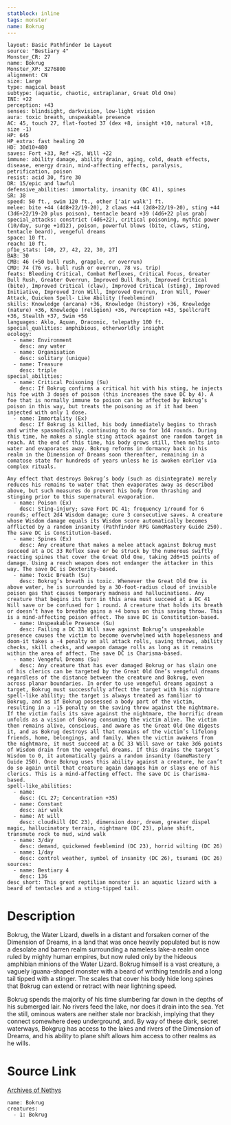 ```yaml
---
statblock: inline
tags: monster
name: Bokrug
---
```

```statblock
layout: Basic Pathfinder 1e Layout
source: "Bestiary 4"
Monster_CR: 27
name: Bokrug
Monster_XP: 3276800
alignment: CN
size: Large
type: magical beast
subtype: (aquatic, chaotic, extraplanar, Great Old One)
INI: +22
perception: +43
senses: blindsight, darkvision, low-light vision
aura: toxic breath, unspeakable presence
AC: 45, touch 27, flat-footed 37 (dex +8, insight +10, natural +18, size -1)
HP: 645
HP_extra: fast healing 20
HD: 30d10+480
saves: Fort +33, Ref +25, Will +22
immune: ability damage, ability drain, aging, cold, death effects, disease, energy drain, mind-affecting effects, paralysis, petrification, poison
resist: acid 30, fire 30
DR: 15/epic and lawful
defensive_abilities: immortality, insanity (DC 41), spines
SR: 38
speed: 50 ft., swim 120 ft., other ['air walk'] ft.
melee: bite +44 (4d8+22/19-20), 2 claws +44 (2d8+22/19-20), sting +44 (3d6+22/19-20 plus poison), tentacle beard +39 (4d6+22 plus grab)
special_attacks: constrict (4d6+22), critical poisoning, mythic power (10/day, surge +1d12), poison, powerful blows (bite, claws, sting, tentacle beard), vengeful dreams
space: 10 ft.
reach: 10 ft.
pf1e_stats: [40, 27, 42, 22, 30, 27]
BAB: 30
CMB: 46 (+50 bull rush, grapple, or overrun)
CMD: 74 (76 vs. bull rush or overrun, 78 vs. trip)
feats: Bleeding Critical, Combat Reflexes, Critical Focus, Greater Bull Rush, Greater Overrun, Improved Bull Rush, Improved Critical (bite), Improved Critical (claw), Improved Critical (sting), Improved Initiative, Improved Iron Will, Improved Overrun, Iron Will, Power Attack, Quicken Spell- Like Ability (feeblemind)
skills: Knowledge (arcana) +36, Knowledge (history) +36, Knowledge (nature) +36, Knowledge (religion) +36, Perception +43, Spellcraft +36, Stealth +37, Swim +56
languages: Aklo, Aquan, Draconic, telepathy 100 ft.
special_qualities: amphibious, otherworldly insight
ecology:
  - name: Environment
    desc: any water
  - name: Organisation
    desc: solitary (unique)
  - name: Treasure
    desc: triple
special_abilities:
  - name: Critical Poisoning (Su)
    desc: If Bokrug confirms a critical hit with his sting, he injects his foe with 3 doses of poison (this increases the save DC by 4). A foe that is normally immune to poison can be affected by Bokrug’s poison in this way, but treats the poisoning as if it had been injected with only 1 dose.
  - name: Immortality (Ex)
    desc: If Bokrug is killed, his body immediately begins to thrash and writhe spasmodically, continuing to do so for 1d4 rounds. During this time, he makes a single sting attack against one random target in reach. At the end of this time, his body grows still, then melts into water and evaporates away. Bokrug reforms in dormancy back in his realm in the Dimension of Dreams soon thereafter, remaining in a comatose state for hundreds of years unless he is awoken earlier via complex rituals.

Any effect that destroys Bokrug’s body (such as disintegrate) merely reduces his remains to water that then evaporates away as described above, but such measures do prevent his body from thrashing and stinging prior to this supernatural evaporation.
  - name: Poison (Ex)
    desc: Sting-injury; save Fort DC 41; frequency 1/round for 6 rounds; effect 2d4 Wisdom damage; cure 3 consecutive saves. A creature whose Wisdom damage equals its Wisdom score automatically becomes afflicted by a random insanity (Pathfinder RPG GameMastery Guide 250). The save DC is Constitution-based.
  - name: Spines (Ex)
    desc: Any creature that makes a melee attack against Bokrug must succeed at a DC 33 Reflex save or be struck by the numerous swiftly reacting spines that cover the Great Old One, taking 2d6+15 points of damage. Using a reach weapon does not endanger the attacker in this way. The save DC is Dexterity-based.
  - name: Toxic Breath (Su)
    desc: Bokrug’s breath is toxic. Whenever the Great Old One is above water, he is surrounded by a 30-foot-radius cloud of invisible poison gas that causes temporary madness and hallucinations. Any creature that begins its turn in this area must succeed at a DC 41 Will save or be confused for 1 round. A creature that holds its breath or doesn’t have to breathe gains a +4 bonus on this saving throw. This is a mind-affecting poison effect. The save DC is Constitution-based.
  - name: Unspeakable Presence (Su)
    desc: Failing a DC 33 Will save against Bokrug’s unspeakable presence causes the victim to become overwhelmed with hopelessness and doom-it takes a -4 penalty on all attack rolls, saving throws, ability checks, skill checks, and weapon damage rolls as long as it remains within the area of affect. The save DC is Charisma-based.
  - name: Vengeful Dreams (Su)
    desc: Any creature that has ever damaged Bokrug or has slain one of his clerics can be targeted by the Great Old One’s vengeful dreams regardless of the distance between the creature and Bokrug, even across planar boundaries. In order to use vengeful dreams against a target, Bokrug must successfully affect the target with his nightmare spell-like ability; the target is always treated as familiar to Bokrug, and as if Bokrug possessed a body part of the victim, resulting in a -15 penalty on the saving throw against the nightmare. If the victim fails its save against the nightmare, the horrific dream unfolds as a vision of Bokrug consuming the victim alive. The victim then remains alive, conscious, and aware as the Great Old One digests it, and as Bokrug destroys all that remains of the victim’s lifelong friends, home, belongings, and family. When the victim awakens from the nightmare, it must succeed at a DC 33 Will save or take 3d6 points of Wisdom drain from the vengeful dreams. If this drains the target’s Wisdom to 0, it automatically gains a random insanity (GameMastery Guide 250). Once Bokrug uses this ability against a creature, he can’t do so again until that creature again damages him or slays one of his clerics. This is a mind-affecting effect. The save DC is Charisma-based.
spell-like_abilities:
  - name:
    desc: (CL 27; Concentration +35)
  - name: Constant
    desc: air walk
  - name: At will
    desc: cloudkill (DC 23), dimension door, dream, greater dispel magic, hallucinatory terrain, nightmare (DC 23), plane shift, transmute rock to mud, wind walk
  - name: 3/day
    desc: demand, quickened feeblemind (DC 23), horrid wilting (DC 26)
  - name: 1/day
    desc: control weather, symbol of insanity (DC 26), tsunami (DC 26)
sources:
  - name: Bestiary 4
    desc: 136
desc_short: This great reptilian monster is an aquatic lizard with a beard of tentacles and a sting-tipped tail.
```
# Description
Bokrug, the Water Lizard, dwells in a distant and forsaken corner of the Dimension of Dreams, in a land that was once heavily populated but is now a desolate and barren realm surrounding a nameless lake-a realm once ruled by mighty human empires, but now ruled only by the hideous amphibian minions of the Water Lizard. Bokrug himself is a vast creature, a vaguely iguana-shaped monster with a beard of writhing tendrils and a long tail tipped with a stinger. The scales that cover his body hide long spines that Bokrug can extend or retract with near lightning speed.

Bokrug spends the majority of his time slumbering far down in the depths of his submerged lair. No rivers feed the lake, nor does it drain into the sea. Yet the still, ominous waters are neither stale nor brackish, implying that they connect somewhere deep underground, and. By way of these dark, secret waterways, Bokgrug has access to the lakes and rivers of the Dimension of Dreams, and his ability to plane shift allows him access to other realms as he wills.
# Source Link
[Archives of Nethys](https://aonprd.com/MonsterDisplay.aspx?ItemName=Bokrug)
```encounter-table
name: Bokrug
creatures:
  - 1: Bokrug
```
